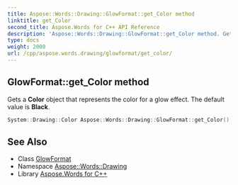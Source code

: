 ```yaml
---
title: Aspose::Words::Drawing::GlowFormat::get_Color method
linktitle: get_Color
second_title: Aspose.Words for C++ API Reference
description: 'Aspose::Words::Drawing::GlowFormat::get_Color method. Gets a Color object that represents the color for a glow effect. The default value is Black in C++.'
type: docs
weight: 2000
url: /cpp/aspose.words.drawing/glowformat/get_color/
---
```

## GlowFormat::get_Color method


Gets a **Color** object that represents the color for a glow effect. The default value is **Black**.

```cpp
System::Drawing::Color Aspose::Words::Drawing::GlowFormat::get_Color()
```

## See Also

* Class [GlowFormat](../)
* Namespace [Aspose::Words::Drawing](../../)
* Library [Aspose.Words for C++](../../../)
